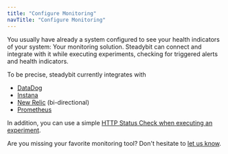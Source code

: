 ```yaml
---
title: "Configure Monitoring"
navTitle: "Configure Monitoring"
---
```

You usually have already a system configured to see your health indicators of your system: Your monitoring solution.
Steadybit can connect and integrate with it while executing experiments, checking for triggered alerts and health indicators.

To be precise, steadybit currently integrates with
- [DataDog](70-configure-monitoring/10-datadog)
- [Instana](70-configure-monitoring/20-instana)
- [New Relic](70-configure-monitoring/30-new-relic) (bi-directional)
- [Prometheus](70-configure-monitoring/40-prometheus)

In addition, you can use a simple [HTTP Status Check when executing an experiment](../learn/40-integrate-monitoring/20-http-check).

Are you missing your favorite monitoring tool? Don't hesitate to [let us know](https://www.steadybit.com/contact).
